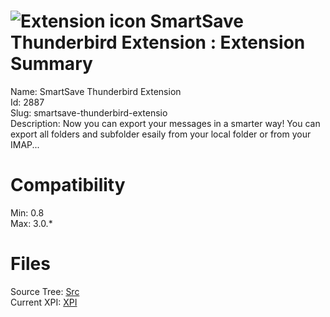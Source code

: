 # ![Extension icon](https://addons.thunderbird.net/static/img/addon-icons/default-64.png) SmartSave Thunderbird Extension : Extension Summary

Name: SmartSave Thunderbird Extension  
Id: 2887  
Slug: smartsave-thunderbird-extensio  
Description: Now you can export your messages in a smarter way! You can export all folders and subfolder esaily from your local folder or from your IMAP...
  

# Compatibility
Min: 0.8  
Max: 3.0.*  

# Files

Source Tree: [Src](C:/Dev/Thunderbird/ThunderKdB/xall/xOther/2887-smartsave-thunderbird-extensio/src)  
Current XPI: [XPI](C:/Dev/Thunderbird/ThunderKdB/xall/xOther/2887-smartsave-thunderbird-extensio/xpi)  



